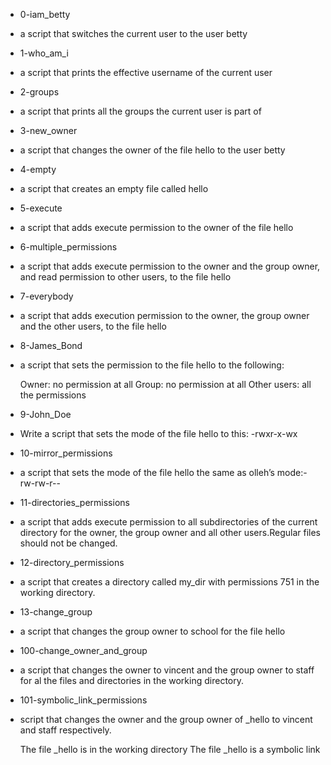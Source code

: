 * 0-iam_betty
- a script that switches the current user to the user betty

* 1-who_am_i
- a script that prints the effective username of the current user

* 2-groups
- a script that prints all the groups the current user is part of

* 3-new_owner
-  a script that changes the owner of the file hello to the user betty

* 4-empty
-  a script that creates an empty file called hello

* 5-execute
- a script that adds execute permission to the owner of the file hello

* 6-multiple_permissions
- a script that adds execute permission to the owner and the group owner, and read permission to other users, to the file hello

* 7-everybody
- a script that adds execution permission to the owner, the group owner and the other users, to the file hello

* 8-James_Bond
- a script that sets the permission to the file hello to the following:

    Owner: no permission at all
    Group: no permission at all
    Other users: all the permissions

* 9-John_Doe
- Write a script that sets the mode of the file hello to this: -rwxr-x-wx

* 10-mirror_permissions
- a script that sets the mode of the file hello the same as olleh’s mode:-rw-rw-r-- 

* 11-directories_permissions
- a script that adds execute permission to all subdirectories of the current directory for the owner, the group owner and all other users.Regular files should not be changed.

* 12-directory_permissions
- a script that creates a directory called my_dir with permissions 751 in the working directory.

* 13-change_group
- a script that changes the group owner to school for the file hello

* 100-change_owner_and_group
- a script that changes the owner to vincent and the group owner to staff for al the files and directories in the working directory.

* 101-symbolic_link_permissions
-  script that changes the owner and the group owner of _hello to vincent and staff respectively.

    The file _hello is in the working directory
    The file _hello is a symbolic link

